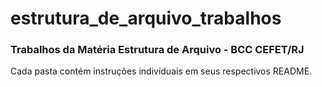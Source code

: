 # estrutura_de_arquivo_trabalhos
### Trabalhos da Matéria Estrutura de Arquivo - BCC CEFET/RJ

Cada pasta contém instruções individuais em seus respectivos README.
